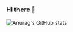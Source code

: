 ### Hi there 👋

![Anurag's GitHub stats](https://github-readme-stats.vercel.app/api?username=ashrafdev365&count_private=true)
